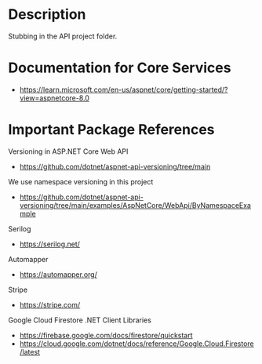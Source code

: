 # Description
Stubbing in the API project folder.

# Documentation for Core Services
- https://learn.microsoft.com/en-us/aspnet/core/getting-started/?view=aspnetcore-8.0

# Important Package References
Versioning in ASP.NET Core Web API
- https://github.com/dotnet/aspnet-api-versioning/tree/main

We use namespace versioning in this project
- https://github.com/dotnet/aspnet-api-versioning/tree/main/examples/AspNetCore/WebApi/ByNamespaceExample

Serilog
- https://serilog.net/

Automapper
- https://automapper.org/

Stripe
- https://stripe.com/

Google Cloud Firestore .NET Client Libraries
- https://firebase.google.com/docs/firestore/quickstart
- https://cloud.google.com/dotnet/docs/reference/Google.Cloud.Firestore/latest

